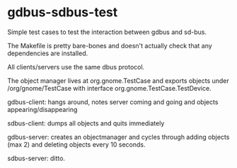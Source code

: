 # gdbus-sdbus-test

Simple test cases to test the interaction between gdbus and sd-bus.

The Makefile is pretty bare-bones and doesn't actually check that any
dependencies are installed.

All clients/servers use the same dbus protocol.

The object manager lives at org.gnome.TestCase and exports objects under
/org/gnome/TestCase with interface org.gnome.TestCase.TestDevice.

gdbus-client: hangs around, notes server coming and going and objects
appearing/disappearing

sdbus-client: dumps all objects and quits immediately

gdbus-server: creates an objectmanager and cycles through adding objects (max
2) and deleting objects every 10 seconds.

sdbus-server: ditto.

